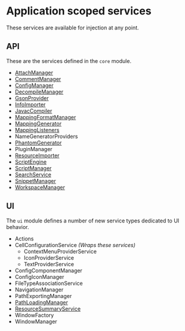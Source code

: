 # Application scoped services

These services are available for injection at any point.

## API

These are the services defined in the `core` module.

* [AttachManager](attachmanager.md)
* [CommentManager](commentmanager.md)
* [ConfigManager](configmanager.md)
* [DecompileManager](decompilemanager.md)
* [GsonProvider](gsonprovider.md)
* [InfoImporter](infoimporter.md)
* [JavacCompiler](javaccompiler.md)
* [MappingFormatManager](mappingformatmanager.md)
* [MappingGenerator](mappinggenerator.md)
* [MappingListeners](mappinglisteners.md)
* NameGeneratorProviders
* [PhantomGenerator](phantomgenerator.md)
* PluginManager
* [ResourceImporter](resourceimporter.md)
* [ScriptEngine](scriptengine.md)
* [ScriptManager](scriptmanager.md)
* [SearchService](searchservice.md)
* [SnippetManager](snippetmanager.md)
* [WorkspaceManager](workspacemanager.md)

## UI

The `ui` module defines a number of new service types dedicated to UI behavior.

* Actions
* CellConfigurationService _(Wraps these services)_
  * ContextMenuProviderService
  * IconProviderService
  * TextProviderService
* ConfigComponentManager
* ConfigIconManager
* FileTypeAssociationService
* NavigationManager
* PathExportingManager
* [PathLoadingManager](pathloadingmanager.md)
* [ResourceSummaryService](resourcesummaryservice.md)
* WindowFactory
* WindowManager